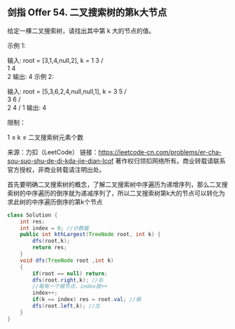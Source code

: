 ## 剑指 Offer 54. 二叉搜索树的第k大节点

给定一棵二叉搜索树，请找出其中第 k 大的节点的值。

 

示例 1:

输入: root = [3,1,4,null,2], k = 1
   3
  / \
 1   4
  \
   2
输出: 4
示例 2:

输入: root = [5,3,6,2,4,null,null,1], k = 3
       5
      / \
     3   6
    / \
   2   4
  /
 1
输出: 4


限制：

1 ≤ k ≤ 二叉搜索树元素个数

来源：力扣（LeetCode）
链接：https://leetcode-cn.com/problems/er-cha-sou-suo-shu-de-di-kda-jie-dian-lcof
著作权归领扣网络所有。商业转载请联系官方授权，非商业转载请注明出处。

首先要明确二叉搜索树的概念，了解二叉搜索树中序遍历为递增序列，那么二叉搜索树的中序遍历的倒序就为递减序列了，所以二叉搜索树第k大的节点可以转化为求此树的中序遍历倒序的第k个节点

```java
class Solution {
    int res;
    int index = 0; //计数器
    public int kthLargest(TreeNode root, int k) {
        dfs(root,k);
        return res;
    }
    void dfs(TreeNode root ,int k) 
    {
        if(root == null) return;
        dfs(root.right,k); //右   
        //每有一个根节点，index就++
        index++;
        if(k == index) res = root.val; //根
        dfs(root.left,k); //左
    }
}

```


